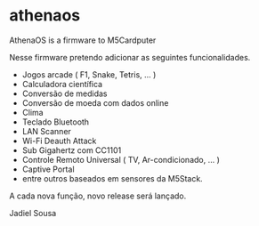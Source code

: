 # athenaos
AthenaOS is a firmware to M5Cardputer

Nesse firmware pretendo adicionar as seguintes funcionalidades.
- Jogos arcade ( F1, Snake, Tetris, ... )
- Calculadora científica
- Conversão de medidas
- Conversão de moeda com dados online
- Clima
- Teclado Bluetooth
- LAN Scanner
- Wi-Fi Deauth Attack
- Sub Gigahertz com CC1101
- Controle Remoto Universal ( TV, Ar-condicionado, ... )
- Captive Portal
- entre outros baseados em sensores da M5Stack.

A cada nova função, novo release será lançado.

Jadiel Sousa

